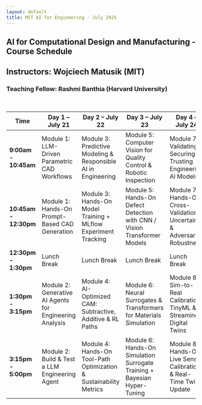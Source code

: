 ```yaml
---
layout: default
title: MIT AI for Engineering - July 2025
---
```

## AI for Computational Design and Manufacturing - Course Schedule
## Instructors: Wojciech Matusik (MIT)
### Teaching Fellow: Rashmi Banthia (Harvard University)
   
&nbsp;
<table class="schedule-table">
<thead>
<tr>
<th>Time</th>
<th>Day 1 – July 21</th>
<th>Day 2 – July 22</th>
<th>Day 3 – July 23</th>
<th>Day 4 – July 24</th>
<th>Day 5 – July 25</th>
</tr>
</thead>
<tbody>
<tr>
<td><strong>9:00am - 10:45am</strong></td>
<td>Module 1: LLM-Driven Parametric CAD Workflows</td>
<td>Module 3: Predictive Modeling & Responsible AI in Engineering</td>
<td>Module 5: Computer Vision for Quality Control & Robotic Inspection</td>
<td>Module 7: Validating, Securing & Trusting Engineering AI Models</td>
<td>Module 9: Transformer Models for Predictive-Maintenance Time-Series</td>
</tr>
<tr>
<td><strong>10:45am - 12:30pm</strong></td>
<td>Module 1: Hands-On Prompt-Based CAD Generation</td>
<td>Module 3: Hands-On Model Training + MLflow Experiment Tracking</td>
<td>Module 5: Hands-On Defect Detection with CNN / Vision Transformer Models</td>
<td>Module 7: Hands-On Cross-Validation, Uncertainty & Adversarial Robustness</td>
<td>Module 9: Hands-On Fine-Tuning Transformers on Sensor Logs</td>
</tr>
<tr>
<td><strong>12:30pm - 1:30pm</strong></td>
<td>Lunch Break</td>
<td>Lunch Break</td>
<td>Lunch Break</td>
<td>Lunch Break</td>
<td>Lunch Break</td>
</tr>
<tr>
<td><strong>1:30pm - &nbsp; 3:15pm</strong></td>
<td>Module 2: Generative AI Agents for Engineering Analysis</td>
<td>Module 4: AI-Optimized CAM: Subtractive, Additive & RL Paths</td>
<td>Module 6: Neural Surrogates & Transformers for Materials Simulation</td>
<td>Module 8: Sim-to-Real Calibration, TinyML & Streaming Digital Twins</td>
<td>Module 10: Integration Framework & Workflow Customization</td>
</tr>
<tr>
<td><strong>3:15pm - &nbsp; 5:00pm</strong></td>
<td>Module 2: Build & Test a LLM Engineering Agent</td>
<td>Module 4: Hands-On Tool-Path Optimization & Sustainability Metrics</td>
<td>Module 6: Hands-On Simulation Surrogate Training + Bayesian Hyper-Tuning</td>
<td>Module 8: Hands-On Live Sensor Calibration & Real-Time Twin Update</td>
<td>Module 10: Hands-On End-to-End AI Engineering Workflow Build-Out</td>
</tr>
</tbody>
</table>